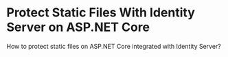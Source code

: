 # Protect Static Files With Identity Server on ASP.NET Core
How to protect static files on ASP.NET Core integrated with Identity Server?
